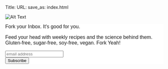 Title:
URL:
save_as: index.html

![Alt Text](/images/forkyeah-banner.png "Fork Yeah")

<!-- Begin MailChimp Signup Form -->
<!-- <link href="//cdn-images.mailchimp.com/embedcode/horizontal-slim-10_7.css" rel="stylesheet" type="text/css">
-->
<style type="text/css">
	#mc_embed_signup{background:#fff; clear:left; font:16px Raleway,Liberation Sans,sans-serif; width:100%;}
</style>

<div id="mc_embed_signup">
<form action="//jarednielsen.us14.list-manage.com/subscribe/post?u=7bb2004f13affd3cd65365d9e&amp;id=d1b93f05d3" method="post" id="mc-embedded-subscribe-form" name="mc-embedded-subscribe-form" class="validate" target="_blank" novalidate>
    <div id="mc_embed_signup_scroll">
	<label for="mce-EMAIL">Fork your Inbox. It's good for you.</label>
	<p>Feed your head with weekly recipes and the science behind them.
	<br />Gluten-free, sugar-free, soy-free, vegan. Fork Yeah!</p>
	<input type="email" value="" name="EMAIL" class="email" id="mce-EMAIL" placeholder="email address" required>
    <!-- real people should not fill this in and expect good things - do not remove this or risk form bot signups-->
    <div style="position: absolute; left: -5000px;" aria-hidden="true"><input type="text" name="b_7bb2004f13affd3cd65365d9e_d1b93f05d3" tabindex="-1" value=""></div>
    <div class="clear"><input type="submit" value="Subscribe" name="subscribe" id="mc-embedded-subscribe" class="button"></div>
    </div>
</form>
</div>

<!--End mc_embed_signup-->
